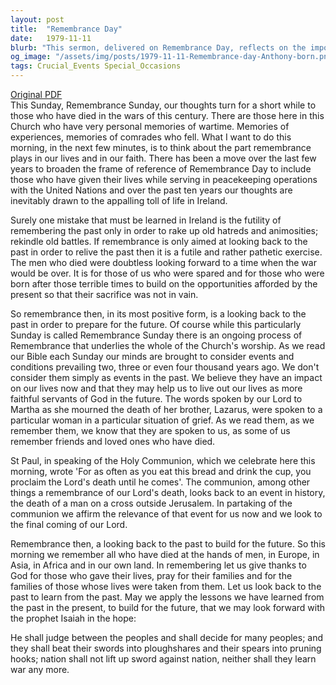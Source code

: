 ```yaml
---
layout: post
title:  "Remembrance Day"
date:   1979-11-11
blurb: "This sermon, delivered on Remembrance Day, reflects on the importance of remembering those who have died in wars and conflicts. It emphasizes the need to learn from the past and apply those lessons to the present and future, to avoid repeating the same mistakes. The sermon also discusses the role of remembrance in the Church's worship and the impact of past events on our current lives."
og_image: "/assets/img/posts/1979-11-11-Remembrance-day-Anthony-born.png"
tags: Crucial_Events Special_Occasions
---
```

[Original PDF](/assets/pdf/1979-11-11-Remembrance-day-Anthony-born.pdf)    
This Sunday, Remembrance Sunday, our thoughts turn for a short while to those who have died in the wars of this century. There are those here in this Church who have very personal memories of wartime. Memories of experiences, memories of comrades who fell. What I want to do this morning, in the next few minutes, is to think about the part remembrance plays in our lives and in our faith. There has been a move over the last few years to broaden the frame of reference of Remembrance Day to include those who have given their lives while serving in peacekeeping operations with the United Nations and over the past ten years our thoughts are inevitably drawn to the appalling toll of life in Ireland.

Surely one mistake that must be learned in Ireland is the futility of remembering the past only in order to rake up old hatreds and animosities; rekindle old battles. If remembrance is only aimed at looking back to the past in order to relive the past then it is a futile and rather pathetic exercise. The men who died were doubtless looking forward to a time when the war would be over. It is for those of us who were spared and for those who were born after those terrible times to build on the opportunities afforded by the present so that their sacrifice was not in vain.

So remembrance then, in its most positive form, is a looking back to the past in order to prepare for the future. Of course while this particularly Sunday is called Remembrance Sunday there is an ongoing process of Remembrance that underlies the whole of the Church's worship. As we read our Bible each Sunday our minds are brought to consider events and conditions prevailing two, three or even four thousand years ago. We don't consider them simply as events in the past. We believe they have an impact on our lives now and that they may help us to live out our lives as more faithful servants of God in the future. The words spoken by our Lord to Martha as she mourned the death of her brother, Lazarus, were spoken to a particular woman in a particular situation of grief. As we read them, as we remember them, we know that they are spoken to us, as some of us remember friends and loved ones who have died.

St Paul, in speaking of the Holy Communion, which we celebrate here this morning, wrote 'For as often as you eat this bread and drink the cup, you proclaim the Lord's death until he comes'. The communion, among other things a remembrance of our Lord's death, looks back to an event in history, the death of a man on a cross outside Jerusalem. In partaking of the communion we affirm the relevance of that event for us now and we look to the final coming of our Lord.

Remembrance then, a looking back to the past to build for the future. So this morning we remember all who have died at the hands of men, in Europe, in Asia, in Africa and in our own land. In remembering let us give thanks to God for those who gave their lives, pray for their families and for the families of those whose lives were taken from them. Let us look back to the past to learn from the past. May we apply the lessons we have learned from the past in the present, to build for the future, that we may look forward with the prophet Isaiah in the hope:

He shall judge between the peoples and shall decide for many peoples; and they shall beat their swords into ploughshares and their spears into pruning hooks; nation shall not lift up sword against nation, neither shall they learn war any more.
